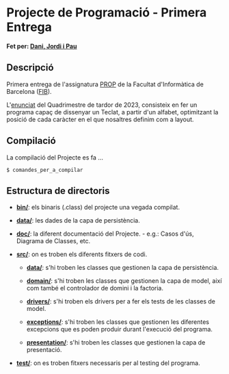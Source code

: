 # Projecte de Programació - Primera Entrega
**Fet per: [Dani, Jordi i Pau](Equip.txt)**

## Descripció
Primera entrega de l'assignatura [PROP](https://www.cs.upc.edu/~prop/) de la Facultat d'Informàtica de Barcelona ([FIB](https://www.fib.upc.edu/ca)). 

L'[enunciat](altres/Enunciat.pdf) del Quadrimestre de tardor de 2023, consisteix en fer un programa capaç de dissenyar un Teclat, a partir d'un alfabet, optimitzant la posició de cada caràcter en el que nosaltres definim com a layout.

## Compilació

La compilació del Projecte es fa ...

```
$ comandes_per_a_compilar
```

## Estructura de directoris

- **[bin/](bin/)**: els binaris (.class) del projecte una vegada compilat.

- **[data/](data/)**: les dades de la capa de persistència.

- **[doc/](doc/)**: la diferent documentació del Projecte. - e.g.: Casos d'ús, Diagrama de Classes, etc.

- **[src/](src/)**: on es troben els diferents fitxers de codi.

    - **[data/](src/data/)**: s'hi troben les classes que gestionen la capa de persistència.

    - **[domain/](src/domain/)**: s'hi troben les classes que gestionen la capa de model, així com també el controlador de domini i la factoria.

    - **[drivers/](src/drivers/)**: s'hi troben els drivers per a fer els tests de les classes de model.

    - **[exceptions/](src/exceptions/)**: s'hi troben les classes que gestionen les diferentes excepcions que es poden produir durant l'execució del programa.

    - **[presentation/](src/presentation/)**: s'hi troben les classes que gestionen la capa de presentació.

- **[test/](test/)**: on es troben fitxers necessaris per al testing del programa.
